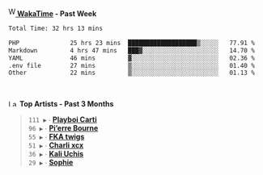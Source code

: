 <img src="https://github.com/dxnter/dxnter/assets/17434202/67b21fa4-d36d-46f9-9dec-f23d976b00ef" alt="WakaTime Logo" width="14" height="18"/><a href="https://wakatime.com/@dxnter" target="_blank"><strong> WakaTime</strong></a><strong> - Past Week</strong>

<!--START_SECTION:waka-->

```txt
Total Time: 32 hrs 13 mins

PHP              25 hrs 23 mins  ███████████████████▒░░░░░   77.91 %
Markdown         4 hrs 47 mins   ███▓░░░░░░░░░░░░░░░░░░░░░   14.70 %
YAML             46 mins         ▓░░░░░░░░░░░░░░░░░░░░░░░░   02.36 %
.env file        27 mins         ▒░░░░░░░░░░░░░░░░░░░░░░░░   01.40 %
Other            22 mins         ▒░░░░░░░░░░░░░░░░░░░░░░░░   01.13 %
```

<!--END_SECTION:waka-->

<br/>

<!--START_LASTFM_ARTISTS:{"period": "3month", "rows": 6}-->
<a href="https://last.fm" target="_blank"><img src="https://user-images.githubusercontent.com/17434202/215290617-e793598d-d7c9-428f-9975-156db1ba89cc.svg" alt="Last.fm Logo" width="18" height="13"/></a> **Top Artists - Past 3 Months**

> `111 ▶️` ∙ **[Playboi Carti](https://www.last.fm/music/Playboi+Carti)**<br/>
> `96 ▶️` ∙ **[Pi’erre Bourne](https://www.last.fm/music/Pi%E2%80%99erre+Bourne)**<br/>
> `55 ▶️` ∙ **[FKA twigs](https://www.last.fm/music/FKA+twigs)**<br/>
> `51 ▶️` ∙ **[Charli xcx](https://www.last.fm/music/Charli+xcx)**<br/>
> `36 ▶️` ∙ **[Kali Uchis](https://www.last.fm/music/Kali+Uchis)**<br/>
> `29 ▶️` ∙ **[Sophie](https://www.last.fm/music/Sophie)**<br/>
<!--END_LASTFM_ARTISTS-->
